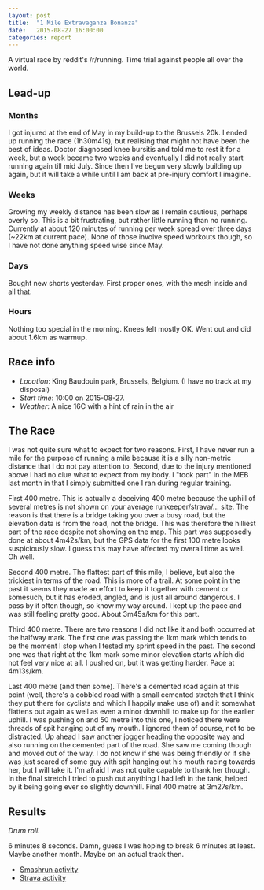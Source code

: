 ```yaml
---
layout: post
title:  "1 Mile Extravaganza Bonanza"
date:   2015-08-27 16:00:00
categories: report
---
```


A virtual race by reddit's /r/running. Time trial against people all over the
world.

## Lead-up

### Months

I got injured at the end of May in my build-up to the Brussels 20k. I ended up
running the race (1h30m41s), but realising that might not have been the best of
ideas. Doctor diagnosed knee bursitis and told me to rest it for a week, but a
week became two weeks and eventually I did not really start running again till
mid July. Since then I've begun very slowly building up again, but it will take
a while until I am back at pre-injury comfort I imagine.

### Weeks

Growing my weekly distance has been slow as I remain cautious, perhaps overly
so.  This is a bit frustrating, but rather little running than no running.
Currently at about 120 minutes of running per week spread over three days
(~22km at current pace). None of those involve speed workouts though, so I have
not done anything speed wise since May.

### Days

Bought new shorts yesterday. First proper ones, with the mesh inside and all
that.

### Hours

Nothing too special in the morning. Knees felt mostly OK. Went out and did
about 1.6km as warmup.

## Race info

* *Location*: King Baudouin park, Brussels, Belgium. (I have no
  track at my disposal)
* *Start time*: 10:00 on 2015-08-27.
* *Weather*: A nice 16C with a hint of rain in the air

## The Race

I was not quite sure what to expect for two reasons. First, I have never run a
mile for the purpose of running a mile because it is a silly non-metric
distance that I do not pay attention to. Second, due to the injury mentioned
above I had no clue what to expect from my body. I "took part" in the MEB last
month in that I simply submitted one I ran during regular training.

First 400 metre. This is actually a deceiving 400 metre because the uphill of
several metres is not shown on your average runkeeper/strava/... site. The
reason is that there is a bridge taking you over a busy road, but the elevation
data is from the road, not the bridge. This was therefore the hilliest part of
the race despite not showing on the map. This part was supposedly done at about
4m42s/km, but the GPS data for the first 100 metre looks suspiciously slow.  I
guess this may have affected my overall time as well. Oh well.

Second 400 metre. The flattest part of this mile, I believe, but also the
trickiest in terms of the road. This is more of a trail. At some point in the
past it seems they made an effort to keep it together with cement or somesuch,
but it has eroded, angled, and is just all around dangerous. I pass by it often
though, so know my way around. I kept up the pace and was still feeling pretty
good. About 3m45s/km for this part.

Third 400 metre. There are two reasons I did not like it and both occurred at
the halfway mark. The first one was passing the 1km mark which tends to be the
moment I stop when I tested my sprint speed in the past. The second one was
that right at the 1km mark some minor elevation starts which did not feel very
nice at all. I pushed on, but it was getting harder. Pace at 4m13s/km.
 
Last 400 metre (and then some). There's a cemented road again at this point
(well, there's a cobbled road with a small cemented stretch that I think they
put there for cyclists and which I happily make use of) and it somewhat
flattens out again as well as even a minor downhill to make up for the earlier
uphill.  I was pushing on and 50 metre into this one, I noticed there were
threads of spit hanging out of my mouth. I ignored them of course, not to be
distracted.  Up ahead I saw another jogger heading the opposite way and also
running on the cemented part of the road. She saw me coming though and moved
out of the way. I do not know if she was being friendly or if she was just
scared of some guy with spit hanging out his mouth racing towards her, but I
will take it. I'm afraid I was not quite capable to thank her though. In the
final stretch I tried to push out anything I had left in the tank, helped by it
being going ever so slightly downhill. Final 400 metre at 3m27s/km.

## Results

*Drum roll.*

6 minutes 8 seconds. Damn, guess I was hoping to break 6 minutes at least.
Maybe another month. Maybe on an actual track then.

* [Smashrun activity](http://smashrun.com/ward/run/2015/8/27/1)
* [Strava activity](https://www.strava.com/activities/378445473/overview)
